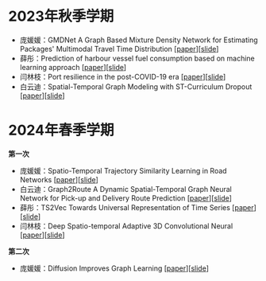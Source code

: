 # 2023年秋季学期

- 庞媛媛：GMDNet A Graph Based Mixture Density Network for Estimating Packages' Multimodal Travel Time Distribution [[paper](./assets/papers/2023/庞媛媛_GMDNet%20A%20Graph%20Based%20Mixture%20Density%20Network%20for%20Estimating%20Packages'%20Multimodal%20Travel%20Time%20Distribution.pdf)][[slide](./assets/slides/2023/庞媛媛_GMDNet%20A%20Graph%20Based%20Mixture%20Density%20Network%20for%20Estimating%20Packages'%20Multimodal%20Travel%20Time%20Distribution.pptx)]
- 薛彤：Prediction of harbour vessel fuel consumption based on machine learning approach [[paper](./assets/papers/2023/薛彤_Prediction%20of%20harbour%20vessel%20fuel%20consumption%20based%20on%20machine%20learning%20approach.pdf)][[slide](./assets/slides/2023/薛彤_Prediction%20of%20harbour%20vessel%20fuel%20consumption%20based%20on%20machine%20learning%20approach.pdf)]
- 闫林枝：Port resilience in the post-COVID-19 era [[paper](./assets/papers/2023/闫林枝_Port%20resilience%20in%20the%20post-COVID-19%20era.pdf)][[slide](./assets/slides/2023/闫林枝_Port%20resilience%20in%20the%20post-COVID-19%20era.pdf)]
- 白云迪：Spatial-Temporal Graph Modeling with ST-Curriculum Dropout [[paper](./assets/papers/2023/白云迪_Spatial-Temporal%20Graph%20Modeling%20with%20ST-Curriculum%20Dropout.pdf)][[slide](./assets/slides/2023/白云迪_Spatial-Temporal%20Graph%20Modeling%20with%20ST-Curriculum%20Dropout.pdf)]

# 2024年春季学期

**第一次**
- 庞媛媛：Spatio-Temporal Trajectory Similarity Learning in Road Networks [[paper](./assets/papers/2024/庞媛媛Spatio-Temporal%20Trajectory%20Similarity%20Learning%20in%20Road%20Networks.pdf)][[slide](./assets/slides/2024/庞媛媛_Diffusion%20Improves%20Graph%20Learning.pdf)]
- 白云迪：Graph2Route A Dynamic Spatial-Temporal Graph Neural Network for Pick-up and Delivery Route Prediction [[paper](./assets/papers/2024/白云迪Graph2Route%20A%20Dynamic%20Spatial-Temporal%20Graph%20Neural%20Network%20for%20Pick-up%20and%20Delivery%20Route%20Prediction.pdf)][[slide](./assets/slides/2024/白云迪Graph2Route%20A%20Dynamic%20Spatial-Temporal%20Graph%20Neural%20Network%20for%20Pick-up%20and%20Delivery%20Route%20Prediction.pdf)]
- 薛彤：TS2Vec Towards Universal Representation of Time Series [[paper](./assets/papers/2024/薛彤TS2Vec%20Towards%20Universal%20Representation%20of%20Time%20Series.pdf)][[slide](./assets/slides/2024/薛彤TS2Vec%20Towards%20Universal%20Representation%20of%20Time%20Series.pdf)]
- 闫林枝：Deep Spatio-temporal Adaptive 3D Convolutional Neural [[paper](./assets/papers/2024/闫林枝Deep%20Spatio-temporal%20Adaptive%203D%20Convolutional%20Neural.pdf)][[slide](./assets/slides/2024/闫林枝Deep%20Spatio-temporal%20Adaptive%203D%20Convolutional%20Neural.pdf)]

**第二次**
- 庞媛媛：Diffusion Improves Graph Learning [[paper](./assets/papers/2024/庞媛媛_Diffusion%20Improves%20Graph%20Learning.pdf)][[slide](./assets/slides/2024/庞媛媛_Diffusion%20Improves%20Graph%20Learning.pdf)]